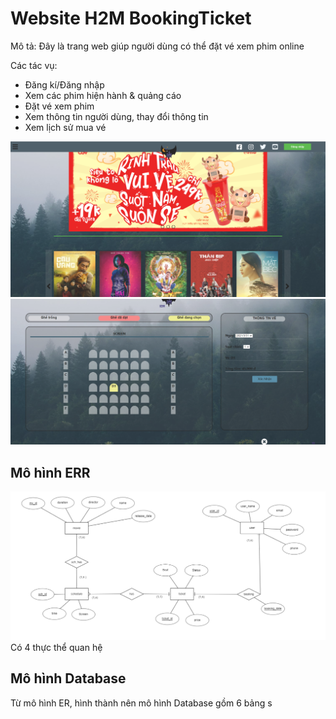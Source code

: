 # Website H2M BookingTicket
Mô tả: Đây là trang web giúp người dùng có thể đặt vé xem phim online

Các tác vụ:
- Đăng kí/Đăng nhập
- Xem các phim hiện hành & quảng cáo
- Đặt vé xem phim
- Xem thông tin người dùng, thay đổi thông tin
- Xem lịch sử mua vé    

![alt text](./imgmd/screen.png)
![alt text](./imgmd/screen2.png)
## Mô hình ERR 
![](./imgmd/er.png)
    Có 4 thực thể quan hệ
## Mô hình Database 
Từ mô hình ER, hình thành nên mô hình Database gồm 6 bảng
s


